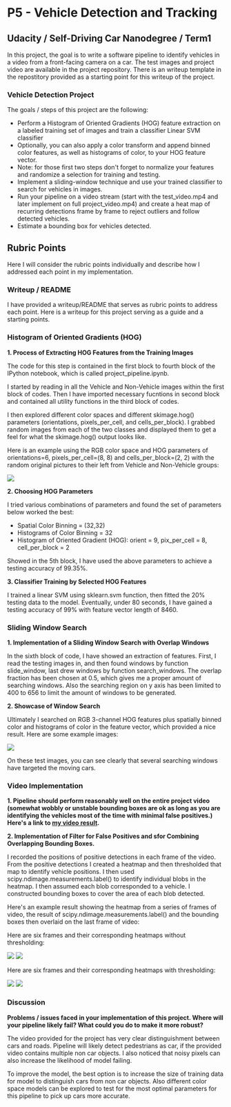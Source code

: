 
# P5 - Vehicle Detection and Tracking



## Udacity / Self-Driving Car Nanodegree / Term1

In this project, the goal is to write a software pipeline to identify vehicles in a video from a front-facing camera on a car. The test images and project video are available in the project repository. There is an writeup template in the repostitory provided as a starting point for this writeup of the project.


### Vehicle Detection Project

The goals / steps of this project are the following:

* Perform a Histogram of Oriented Gradients (HOG) feature extraction on a labeled training set of images and train a classifier Linear SVM classifier
* Optionally, you can also apply a color transform and append binned color features, as well as histograms of color, to your HOG feature vector.
* Note: for those first two steps don't forget to normalize your features and randomize a selection for training and testing.
* Implement a sliding-window technique and use your trained classifier to search for vehicles in images.
* Run your pipeline on a video stream (start with the test_video.mp4 and later implement on full project_video.mp4) and create a heat map of recurring detections frame by frame to reject outliers and follow detected vehicles.
* Estimate a bounding box for vehicles detected.



## Rubric Points

Here I will consider the rubric points individually and describe how I addressed each point in my implementation.

### Writeup / README

I have provided a writeup/README that serves as rubric points to address each point. Here is a writeup for this project serving as a guide and a starting points.


### Histogram of Oriented Gradients (HOG)

**1. Process of Extracting HOG Features from the Training Images**

The code for this step is contained in the first block to fourth block of the IPython notebook, which is called project_pipeline.ipynb.

I started by reading in all the Vehicle and Non-Vehicle images within the first block of codes. Then I have imported necessary fucntions in second block and contained all utility functions in the third block of codes. 

I then explored different color spaces and different skimage.hog() parameters (orientations, pixels_per_cell, and cells_per_block). I grabbed random images from each of the two classes and displayed them to get a feel for what the skimage.hog() output looks like.

Here is an example using the RGB color space and HOG parameters of orientations=6, pixels_per_cell=(8, 8) and cells_per_block=(2, 2) with the random original pictures to their left from Vehicle and Non-Vehicle groups:

![](./output_images/1.PNG)

**2. Choosing HOG Parameters**

I tried various combinations of parameters and found the set of parameters below worked the best:

* Spatial Color Binning = (32,32)
* Histograms of Color Binning = 32
* Histogram of Oriented Gradient (HOG): orient = 9, pix_per_cell = 8, cell_per_block = 2

Showed in the 5th block, I have used the above parameters to achieve a testing accuracy of 99.35%.

**3. Classifier Training by Selected HOG Features**

I trained a linear SVM using sklearn.svm function, then fitted the 20% testing data to the model. Eventually, under 80 seconds, I have gained a testing accuracy of 99% with feature vector length of 8460.


### Sliding Window Search

**1. Implementation of a Sliding Window Search with Overlap Windows**

In the sixth block of code, I have showed an extraction of features. First, I read the testing images in, and then found windows by function slide_window, last drew windows by function search_windows. The overlap fraction has been chosen at 0.5, which gives me a proper amount of searching windows. Also the searching region on y axis has been limited to 400 to 656 to limit the amount of windows to be generated.

**2. Showcase of Window Search**

Ultimately I searched on RGB 3-channel HOG features plus spatially binned color and histograms of color in the feature vector, which provided a nice result. Here are some example images:

![](./output_images/2.PNG)

On these test images, you can see clearly that several searching windows have targeted the moving cars.

### Video Implementation

**1. Pipeline should perform reasonably well on the entire project video (somewhat wobbly or unstable bounding boxes are ok as long as you are identifying the vehicles most of the time with minimal false positives.) Here's a link to [my video result](https://github.com/nickli0/Udacity_SDC/blob/master/Projects/P05_Vehicle-Detection-and-Tracking/project_pipeline_video.mp4).**

**2. Implementation of Filter for False Positives and sfor Combining Overlapping Bounding Boxes.**

I recorded the positions of positive detections in each frame of the video. From the positive detections I created a heatmap and then thresholded that map to identify vehicle positions. I then used scipy.ndimage.measurements.label() to identify individual blobs in the heatmap. I then assumed each blob corresponded to a vehicle. I constructed bounding boxes to cover the area of each blob detected.

Here's an example result showing the heatmap from a series of frames of video, the result of scipy.ndimage.measurements.label() and the bounding boxes then overlaid on the last frame of video:

Here are six frames and their corresponding heatmaps without thresholding:

![](./output_images/3.PNG)
![](./output_images/4.PNG)

Here are six frames and their corresponding heatmaps with thresholding:

![](./output_images/5.PNG)
![](./output_images/6.PNG)

### Discussion

**Problems / issues faced in your implementation of this project. Where will your pipeline likely fail? What could you do to make it more robust?**

The video provided for the project has very clear distinguishment between cars and roads. Pipeline will likely detect pedestrians as car, if the provided video contains multiple non car objects. I also noticed that noisy pixels can also increase the likelihood of model failing. 

To improve the model, the best option is to increase the size of training data for model to distinguish cars from non car objects. Also different color space models can be explored to test for the most optimal parameters for this pipeline to pick up cars more accurate.
